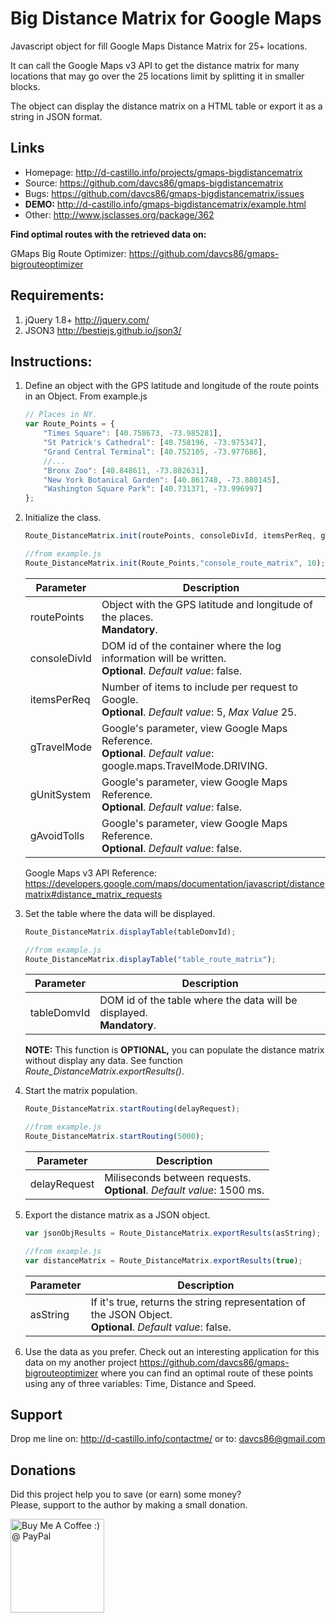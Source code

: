 Big Distance Matrix for Google Maps
=======================

Javascript object for fill Google Maps Distance Matrix for 25+ locations.

It can call the Google Maps v3 API to get the distance matrix for many locations that may go over the 25 locations limit by splitting it in smaller blocks.

The object can display the distance matrix on a HTML table or export it as a string in JSON format.

## Links

* Homepage: <http://d-castillo.info/projects/gmaps-bigdistancematrix>
* Source: <https://github.com/davcs86/gmaps-bigdistancematrix>
* Bugs:   <https://github.com/davcs86/gmaps-bigdistancematrix/issues>
* **DEMO:** <http://d-castillo.info/gmaps-bigdistancematrix/example.html>
* Other: <http://www.jsclasses.org/package/362>

**Find optimal routes with the retrieved data on:**

GMaps Big Route Optimizer: <https://github.com/davcs86/gmaps-bigrouteoptimizer>

## Requirements:

1. jQuery 1.8+ <http://jquery.com/>
2. JSON3 <http://bestiejs.github.io/json3/>

## Instructions:

1. Define an object with the GPS latitude and longitude of the route points in an Object. From example.js

	```javascript
	// Places in NY.
	var Route_Points = {
		"Times Square": [40.758673, -73.985281],
		"St Patrick's Cathedral": [40.758196, -73.975347],
		"Grand Central Terminal": [40.752105, -73.977686],
		//...
		"Bronx Zoo": [40.848611, -73.882631],
		"New York Botanical Garden": [40.861748, -73.880145],
		"Washington Square Park": [40.731371, -73.996997]
	};
	```

2. Initialize the class.

	```javascript
	Route_DistanceMatrix.init(routePoints, consoleDivId, itemsPerReq, gTravelMode, gUnitSystem, gAvoidHighways, gAvoidTolls);

	//from example.js	
	Route_DistanceMatrix.init(Route_Points,"console_route_matrix", 10);
	```
	| Parameter | Description |
	| ------------- | ----------- |
	|routePoints | Object with the GPS latitude and longitude of the places. <br>**Mandatory**.|
	|consoleDivId | DOM id of the container where the log information will be written. <br>**Optional**. _Default value_: false. |
	|itemsPerReq | Number of items to include per request to Google. <br>**Optional**. _Default value_: 5,  _Max Value_ 25.|
	|gTravelMode | Google's parameter, view Google Maps Reference. <br>**Optional**. _Default value_: google.maps.TravelMode.DRIVING.|
	|gUnitSystem | Google's parameter, view Google Maps Reference. <br>**Optional**. _Default value_: false.|
	|gAvoidTolls | Google's parameter, view Google Maps Reference. <br>**Optional**. _Default value_: false.|

	Google Maps v3 API Reference: <https://developers.google.com/maps/documentation/javascript/distancematrix#distance_matrix_requests>

3. Set the table where the data will be displayed.

	```javascript
	Route_DistanceMatrix.displayTable(tableDomvId);

	//from example.js	
	Route_DistanceMatrix.displayTable("table_route_matrix");
	```
	| Parameter | Description |
	| ------------- | ----------- |
	|tableDomvId | DOM id of the table where the data will be displayed. <br>**Mandatory**.|

	**NOTE:** This function is **OPTIONAL,** you can populate the distance matrix without display any data. See function _Route_DistanceMatrix.exportResults()_.

4. Start the matrix population.

	```javascript
	Route_DistanceMatrix.startRouting(delayRequest);
	
	//from example.js
	Route_DistanceMatrix.startRouting(5000);
	```
	| Parameter | Description |
	| ------------- | ----------- |
	|delayRequest | Miliseconds between requests. <br>**Optional**. _Default value_: 1500 ms.|

5. Export the distance matrix as a JSON object.

	```javascript
	var jsonObjResults = Route_DistanceMatrix.exportResults(asString);
	
	//from example.js
	var distanceMatrix = Route_DistanceMatrix.exportResults(true);
	```
	| Parameter | Description |
	| ------------- | ----------- |
	|asString | If it's true, returns the string representation of the JSON Object. <br>**Optional**. _Default value_: false.|

6. Use the data as you prefer. Check out an interesting application for this data on my another project <https://github.com/davcs86/gmaps-bigrouteoptimizer> where you can find an optimal route of these points using any of three variables: Time, Distance and Speed.


## Support

Drop me line on: <http://d-castillo.info/contactme/> or to: davcs86@gmail.com

## Donations

Did this project help you to save (or earn) some money?<br>
Please, support to the author by making a small donation.

<a href='https://www.paypal.com/cgi-bin/webscr?cmd=_s-xclick&hosted_button_id=2PK29ZFPUZ5WL' target='_blank'><img width="150" style='border:0px;width:150px' src='http://ko-fi.com/img/button-4.png' border='0' alt='Buy Me A Coffee :) @ PayPal' /></a>
